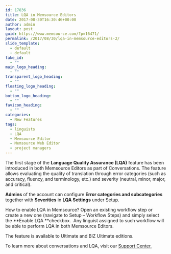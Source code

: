 ```yaml
---
id: 17836
title: LQA in Memsource Editors
date: 2017-08-30T16:30:46+00:00
author: admin
layout: post
guid: https://www.memsource.com/?p=16471/
permalink: /2017/08/30/lqa-in-memsource-editors-2/
slide_template:
  - default
  - default
fake_id:
  - ""
main_logo_heading:
  - ""
transparent_logo_heading:
  - ""
floating_logo_heading:
  - ""
bottom_logo_heading:
  - ""
favicon_heading:
  - ""
categories:
  - New Features
tags:
  - linguists
  - LQA
  - Memsource Editor
  - Memsource Web Editor
  - project managers
---
```

The first stage of the **Language Quality Assurance (LQA)** feature has been introduced in both Memsource Editors as part of Conversations. The feature allows evaluating the quality of translation through error categories (such as accuracy, fluency, and terminology, etc.) and severity (neutral, minor, major, and critical).

**Admins** of the account can configure **Error categories and subcategories** together with **Severities** in **LQA Settings** under Setup.

How to enable LQA in Memsource? Open an existing workflow step or create a new one (navigate to Setup &#8211; Workflow Steps) and simply select the **Enable LQA **checkbox.  Any linguist assigned to such workflow will be able to perform LQA in both Memsource Editors.

The feature is available to Ultimate and BIZ Ultimate editions.

To learn more about conversations and LQA, visit our <a href="https://help.memsource.com/hc/en-us/articles/115003462171-Conversations-in-Memsource-Editors" rel="noopener">Support Center.</a>